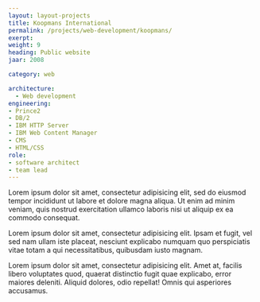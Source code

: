 ```yaml
---
layout: layout-projects
title: Koopmans International
permalink: /projects/web-development/koopmans/
exerpt:
weight: 9
heading: Public website
jaar: 2008

category: web

architecture:
  - Web development
engineering:
- Prince2
- DB/2
- IBM HTTP Server
- IBM Web Content Manager
- CMS
- HTML/CSS
role: 
- software architect
- team lead
---
```



Lorem ipsum dolor sit amet, consectetur adipisicing elit, sed do eiusmod tempor incididunt ut labore et dolore magna aliqua. Ut enim ad minim veniam, quis nostrud exercitation ullamco laboris nisi ut aliquip ex ea commodo consequat.

Lorem ipsum dolor sit amet, consectetur adipisicing elit. Ipsam et fugit, vel sed nam ullam iste placeat, nesciunt explicabo numquam quo perspiciatis vitae totam a qui necessitatibus, quibusdam iusto magnam.

Lorem ipsum dolor sit amet, consectetur adipisicing elit. Amet at, facilis libero voluptates quod, quaerat distinctio fugit quae explicabo, error maiores deleniti. Aliquid dolores, odio repellat! Omnis qui asperiores accusamus.